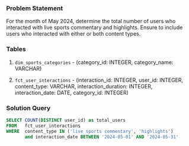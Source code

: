 ### Problem Statement

For the month of May 2024, determine the total number of users who interacted with live sports commentary and highlights. Ensure to include users who interacted with either or both content types.


### Tables

1. `dim_sports_categories` - (category_id: INTEGER, category_name: VARCHAR)

2. `fct_user_interactions` - (interaction_id: INTEGER, user_id: INTEGER, content_type: VARCHAR, interaction_duration: INTEGER, interaction_date: DATE, category_id: INTEGER)


### Solution Query

```sql
SELECT COUNT(DISTINCT user_id) as total_users
FROM   fct_user_interactions
WHERE  content_type IN ('live sports commentary', 'highlights')
       and interaction_date BETWEEN '2024-05-01' AND '2024-05-31'
```